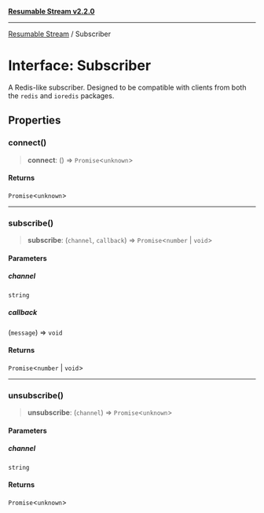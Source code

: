 [**Resumable Stream v2.2.0**](../README.md)

***

[Resumable Stream](../README.md) / Subscriber

# Interface: Subscriber

A Redis-like subscriber. Designed to be compatible with clients from both the `redis` and `ioredis` packages.

## Properties

### connect()

> **connect**: () => `Promise`\<`unknown`\>

#### Returns

`Promise`\<`unknown`\>

***

### subscribe()

> **subscribe**: (`channel`, `callback`) => `Promise`\<`number` \| `void`\>

#### Parameters

##### channel

`string`

##### callback

(`message`) => `void`

#### Returns

`Promise`\<`number` \| `void`\>

***

### unsubscribe()

> **unsubscribe**: (`channel`) => `Promise`\<`unknown`\>

#### Parameters

##### channel

`string`

#### Returns

`Promise`\<`unknown`\>
